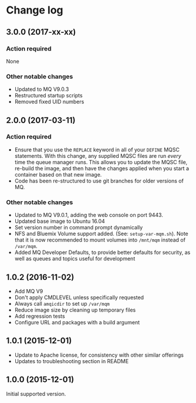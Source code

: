 # Change log

## 3.0.0 (2017-xx-xx)
### Action required
None

### Other notable changes
* Updated to MQ V9.0.3
* Restructured startup scripts
* Removed fixed UID numbers

## 2.0.0 (2017-03-11)
### Action required
* Ensure that you use the `REPLACE` keyword in all of your `DEFINE` MQSC statements.  With this change, any supplied MQSC files are run *every* time the queue manager runs.  This allows you to update the MQSC file, re-build the image, and then have the changes applied when you start a container based on that new image.
* Code has been re-structured to use git branches for older versions of MQ.

### Other notable changes
* Updated to MQ V9.0.1, adding the web console on port 9443.
* Updated base image to Ubuntu 16.04
* Set version number in command prompt dynamically
* NFS and Bluemix Volume support added. (See: `setup-var-mqm.sh`).  Note that it is now recommended to mount volumes into `/mnt/mqm` instead of `/var/mqm`.
* Added MQ Developer Defaults, to provide better defaults for security, as well as queues and topics useful for development

## 1.0.2 (2016-11-02)
* Add MQ V9
* Don't apply CMDLEVEL unless specifically requested
* Always call `amqicdir` to set up `/var/mqm`
* Reduce image size by cleaning up temporary files
* Add regression tests
* Configure URL and packages with a build argument

## 1.0.1 (2015-12-01)
* Update to Apache license, for consistency with other similar offerings
* Updates to troubleshooting section in README

## 1.0.0 (2015-12-01)
Initial supported version.

